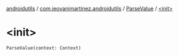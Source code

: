 [androidutils](../../index.md) / [com.jeovanimartinez.androidutils](../index.md) / [ParseValue](index.md) / [&lt;init&gt;](./-init-.md)

# &lt;init&gt;

`ParseValue(context: Context)`